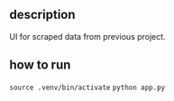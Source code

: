 ## description 
UI for scraped data from previous project. 

## how to run 

`source .venv/bin/activate`
`python app.py`